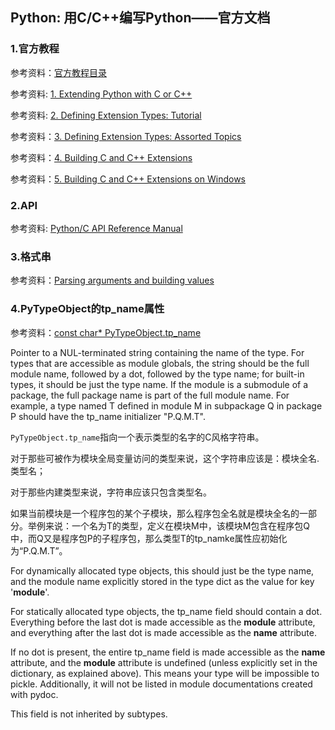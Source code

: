 ## Python: 用C/C++编写Python——官方文档

### 1.官方教程

参考资料：[官方教程目录](https://docs.python.org/3/extending/index.html)

参考资料: [1. Extending Python with C or C++](https://docs.python.org/3/extending/extending.html)

参考资料: [2. Defining Extension Types: Tutorial](https://docs.python.org/3/extending/newtypes_tutorial.html)

参考资料：[3. Defining Extension Types: Assorted Topics](https://docs.python.org/3/extending/newtypes.html)

参考资料：[4. Building C and C++ Extensions](https://docs.python.org/3/extending/building.html)

参考资料：[5. Building C and C++ Extensions on Windows](https://docs.python.org/3/extending/windows.html)

### 2.API

参考资料: [Python/C API Reference Manual](https://docs.python.org/3/c-api/index.html#c-api-index)

### 3.格式串

参考资料：[Parsing arguments and building values](https://docs.python.org/3.7/c-api/arg.html)

### 4.PyTypeObject的tp_name属性

参考资料：[const char* PyTypeObject.tp_name](https://docs.python.org/3.7/c-api/typeobj.html#c.PyTypeObject.tp_name)

Pointer to a NUL-terminated string containing the name of the type. For types that are accessible as module globals, the string should be the full module name, followed by a dot, followed by the type name; for built-in types, it should be just the type name. If the module is a submodule of a package, the full package name is part of the full module name. For example, a type named T defined in module M in subpackage Q in package P should have the tp_name initializer "P.Q.M.T".

`PyTypeObject.tp_name`指向一个表示类型的名字的C风格字符串。

对于那些可被作为模块全局变量访问的类型来说，这个字符串应该是：模块全名.类型名；

对于那些内建类型来说，字符串应该只包含类型名。

如果当前模块是一个程序包的某个子模块，那么程序包全名就是模块全名的一部分。举例来说：一个名为T的类型，定义在模块M中，该模块M包含在程序包Q中，而Q又是程序包P的子程序包，那么类型T的tp_namke属性应初始化为“P.Q.M.T”。

For dynamically allocated type objects, this should just be the type name, and the module name explicitly stored in the type dict as the value for key '__module__'.

For statically allocated type objects, the tp_name field should contain a dot. Everything before the last dot is made accessible as the __module__ attribute, and everything after the last dot is made accessible as the __name__ attribute.

If no dot is present, the entire tp_name field is made accessible as the __name__ attribute, and the __module__ attribute is undefined (unless explicitly set in the dictionary, as explained above). This means your type will be impossible to pickle. Additionally, it will not be listed in module documentations created with pydoc.

This field is not inherited by subtypes.

